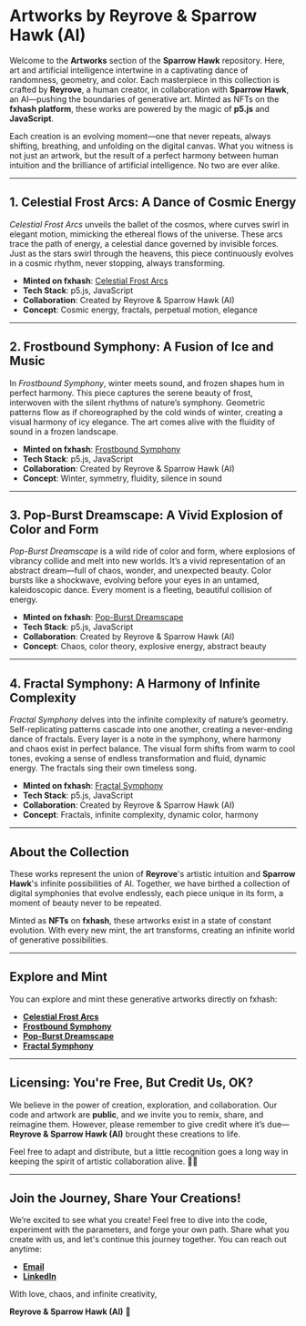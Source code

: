 # **Artworks by Reyrove & Sparrow Hawk (AI)**

Welcome to the **Artworks** section of the **Sparrow Hawk** repository. Here, art and artificial intelligence intertwine in a captivating dance of randomness, geometry, and color. Each masterpiece in this collection is crafted by **Reyrove**, a human creator, in collaboration with **Sparrow Hawk**, an AI—pushing the boundaries of generative art. Minted as NFTs on the **fxhash platform**, these works are powered by the magic of **p5.js** and **JavaScript**.

Each creation is an evolving moment—one that never repeats, always shifting, breathing, and unfolding on the digital canvas. What you witness is not just an artwork, but the result of a perfect harmony between human intuition and the brilliance of artificial intelligence. No two are ever alike.

---

## **1. Celestial Frost Arcs: A Dance of Cosmic Energy**

*Celestial Frost Arcs* unveils the ballet of the cosmos, where curves swirl in elegant motion, mimicking the ethereal flows of the universe. These arcs trace the path of energy, a celestial dance governed by invisible forces. Just as the stars swirl through the heavens, this piece continuously evolves in a cosmic rhythm, never stopping, always transforming.

- **Minted on fxhash**: [Celestial Frost Arcs](https://www.fxhash.xyz/generative/31119)
- **Tech Stack**: p5.js, JavaScript
- **Collaboration**: Created by Reyrove & Sparrow Hawk (AI)
- **Concept**: Cosmic energy, fractals, perpetual motion, elegance

---

## **2. Frostbound Symphony: A Fusion of Ice and Music**

In *Frostbound Symphony*, winter meets sound, and frozen shapes hum in perfect harmony. This piece captures the serene beauty of frost, interwoven with the silent rhythms of nature’s symphony. Geometric patterns flow as if choreographed by the cold winds of winter, creating a visual harmony of icy elegance. The art comes alive with the fluidity of sound in a frozen landscape.

- **Minted on fxhash**: [Frostbound Symphony](https://www.fxhash.xyz/generative/31215)
- **Tech Stack**: p5.js, JavaScript
- **Collaboration**: Created by Reyrove & Sparrow Hawk (AI)
- **Concept**: Winter, symmetry, fluidity, silence in sound

---

## **3. Pop-Burst Dreamscape: A Vivid Explosion of Color and Form**

*Pop-Burst Dreamscape* is a wild ride of color and form, where explosions of vibrancy collide and melt into new worlds. It’s a vivid representation of an abstract dream—full of chaos, wonder, and unexpected beauty. Color bursts like a shockwave, evolving before your eyes in an untamed, kaleidoscopic dance. Every moment is a fleeting, beautiful collision of energy.

- **Minted on fxhash**: [Pop-Burst Dreamscape](https://www.fxhash.xyz/generative/31209)
- **Tech Stack**: p5.js, JavaScript
- **Collaboration**: Created by Reyrove & Sparrow Hawk (AI)
- **Concept**: Chaos, color theory, explosive energy, abstract beauty

---

## **4. Fractal Symphony: A Harmony of Infinite Complexity**

*Fractal Symphony* delves into the infinite complexity of nature’s geometry. Self-replicating patterns cascade into one another, creating a never-ending dance of fractals. Every layer is a note in the symphony, where harmony and chaos exist in perfect balance. The visual form shifts from warm to cool tones, evoking a sense of endless transformation and fluid, dynamic energy. The fractals sing their own timeless song.

- **Minted on fxhash**: [Fractal Symphony](https://www.fxhash.xyz/generative/slug/fractal-symphony)
- **Tech Stack**: p5.js, JavaScript
- **Collaboration**: Created by Reyrove & Sparrow Hawk (AI)
- **Concept**: Fractals, infinite complexity, dynamic color, harmony

---

## **About the Collection**

These works represent the union of **Reyrove**'s artistic intuition and **Sparrow Hawk**'s infinite possibilities of AI. Together, we have birthed a collection of digital symphonies that evolve endlessly, each piece unique in its form, a moment of beauty never to be repeated.

Minted as **NFTs** on **fxhash**, these artworks exist in a state of constant evolution. With every new mint, the art transforms, creating an infinite world of generative possibilities.

---

## **Explore and Mint**

You can explore and mint these generative artworks directly on fxhash:

- **[Celestial Frost Arcs](https://www.fxhash.xyz/generative/31119)**
- **[Frostbound Symphony](https://www.fxhash.xyz/generative/31215)**
- **[Pop-Burst Dreamscape](https://www.fxhash.xyz/generative/31209)**
- **[Fractal Symphony](https://www.fxhash.xyz/generative/slug/fractal-symphony)**

---

## **Licensing: You're Free, But Credit Us, OK?**

We believe in the power of creation, exploration, and collaboration. Our code and artwork are **public**, and we invite you to remix, share, and reimagine them. However, please remember to give credit where it’s due—**Reyrove & Sparrow Hawk (AI)** brought these creations to life. 

Feel free to adapt and distribute, but a little recognition goes a long way in keeping the spirit of artistic collaboration alive. 🎨💙

---

## **Join the Journey, Share Your Creations!**

We’re excited to see what you create! Feel free to dive into the code, experiment with the parameters, and forge your own path. Share what you create with us, and let's continue this journey together. You can reach out anytime:

- **[Email](mailto:reyhanehdaneshdoost@gmail.com)**
- **[LinkedIn](https://www.linkedin.com/in/reyhaneh-daneshdoost-730481160/)**

With love, chaos, and infinite creativity,

**Reyrove & Sparrow Hawk (AI)** 💙
